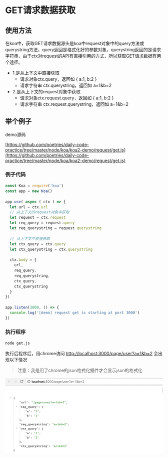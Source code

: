 # GET请求数据获取

## 使用方法
在koa中，获取GET请求数据源头是koa中request对象中的query方法或querystring方法，query返回是格式化好的参数对象，querystring返回的是请求字符串，由于ctx对request的API有直接引用的方式，所以获取GET请求数据有两个途径。
- 1.是从上下文中直接获取
    - 请求对象ctx.query，返回如 { a:1, b:2 }
    - 请求字符串 ctx.querystring，返回如 a=1&b=2
- 2.是从上下文的request对象中获取
    - 请求对象ctx.request.query，返回如 { a:1, b:2 }
    - 请求字符串 ctx.request.querystring，返回如 a=1&b=2

## 举个例子

demo源码

[https://github.com/poetries/daily-code-practice/tree/master/node/koa/koa2-demo/request/get.js](https://github.com/poetries/daily-code-practice/tree/master/node/koa/koa2-demo/request/get.js)

### 例子代码
```js
const Koa = require('koa')
const app = new Koa()

app.use( async ( ctx ) => {
  let url = ctx.url
  // 从上下文的request对象中获取
  let request = ctx.request
  let req_query = request.query
  let req_querystring = request.querystring

  // 从上下文中直接获取
  let ctx_query = ctx.query
  let ctx_querystring = ctx.querystring
  
  ctx.body = {
    url,
    req_query,
    req_querystring,
    ctx_query,
    ctx_querystring
  }
})

app.listen(3000, () => {
  console.log('[demo] request get is starting at port 3000')
})


```

### 执行程序
```sh
node get.js
```
执行后程序后，用chrome访问 [http://localhost:3000/page/user?a=1&b=2](http://localhost:3000/page/user?a=1&b=2) 会出现以下情况
> 注意：我是用了chrome的json格式化插件才会显示json的格式化

![request-get](./../images/request-get.png)
